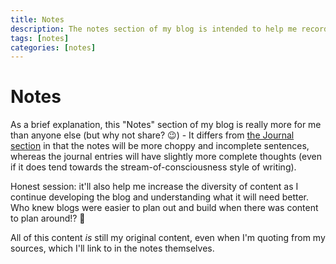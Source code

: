 ```yaml
---
title: Notes
description: The notes section of my blog is intended to help me record "noteworthy" things for later.
tags: [notes]
categories: [notes]
---
```


# Notes

As a brief explanation, this "Notes" section of my blog is really more for me than anyone else (but why not share? 😉) - It differs from [the Journal section](../journal/) in that the notes will be more choppy and incomplete sentences, whereas the journal entries will have slightly more complete thoughts (even if it does tend towards the stream-of-consciousness style of writing).

Honest session: it'll also help me increase the diversity of content as I continue developing the blog and understanding what it will need better. Who knew blogs were easier to plan out and build when there was content to plan around!? 🤔

All of this content *is* still my original content, even when I'm quoting from my sources, which I'll link to in the notes themselves.